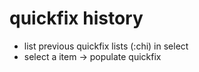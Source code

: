 # quickfix history

-   list previous quickfix lists (:chi) in select
-   select a item -> populate quickfix
